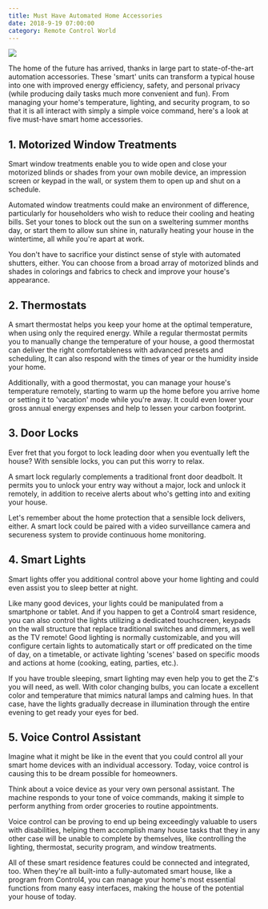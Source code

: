 ```yaml
---
title: Must Have Automated Home Accessories
date: 2018-9-19 07:00:00
category: Remote Control World
---
```


![](/images/5.jpg)

The home of the future has arrived, thanks in large part to state-of-the-art automation accessories. These 'smart' units can transform a typical house into one with improved energy efficiency, safety, and personal privacy (while producing daily tasks much more convenient and fun). From managing your home's temperature, lighting, and security program, to so that it is all interact with simply a simple voice command, here's a look at five must-have smart home accessories.

<!-- more -->
 
## 1. Motorized Window Treatments
 
Smart window treatments enable you to wide open and close your motorized blinds or shades from your own mobile device, an impression screen or keypad in the wall, or system them to open up and shut on a schedule.
 
Automated window treatments could make an environment of difference, particularly for householders who wish to reduce their cooling and heating bills. Set your tones to block out the sun on a sweltering summer months day, or start them to allow sun shine in, naturally heating your house in the wintertime, all while you're apart at work.
 
You don't have to sacrifice your distinct sense of style with automated shutters, either. You can choose from a broad array of motorized blinds and shades in colorings and fabrics to check and improve your house's appearance.
 
## 2. Thermostats
 
A smart thermostat helps you keep your home at the optimal temperature, when using only the required energy. While a regular thermostat permits you to manually change the temperature of your house, a good thermostat can deliver the right comfortableness with advanced presets and scheduling, It can also respond with the times of year or the humidity inside your home.
 
Additionally, with a good thermostat, you can manage your house's temperature remotely, starting to warm up the home before you arrive home or setting it to 'vacation' mode while you're away. It could even lower your gross annual energy expenses and help to lessen your carbon footprint.

## 3. Door Locks
 
Ever fret that you forgot to lock leading door when you eventually left the house? With sensible locks, you can put this worry to relax.
 
A smart lock regularly complements a traditional front door deadbolt. It permits you to unlock your entry way without a major, lock and unlock it remotely, in addition to receive alerts about who's getting into and exiting your house.
 
Let's remember about the home protection that a sensible lock delivers, either. A smart lock could be paired with a video surveillance camera and secureness system to provide continuous home monitoring.

## 4. Smart Lights
 
Smart lights offer you additional control above your home lighting and could even assist you to sleep better at night.
 
Like many good devices, your lights could be manipulated from a smartphone or tablet. And if you happen to get a Control4 smart residence, you can also control the lights utilizing a dedicated touchscreen, keypads on the wall structure that replace traditional switches and dimmers, as well as the TV remote! Good lighting is normally customizable, and you will configure certain lights to automatically start or off predicated on the time of day, on a timetable, or activate lighting 'scenes' based on specific moods and actions at home (cooking, eating, parties, etc.).
 
If you have trouble sleeping, smart lighting may even help you to get the Z's you will need, as well. With color changing bulbs, you can locate a excellent color and temperature that mimics natural lamps and calming hues. In that case, have the lights gradually decrease in illumination through the entire evening to get ready your eyes for bed.

## 5. Voice Control Assistant
 
Imagine what it might be like in the event that you could control all your smart home devices with an individual accessory. Today, voice control is causing this to be dream possible for homeowners.
 
Think about a voice device as your very own personal assistant. The machine responds to your tone of voice commands, making it simple to perform anything from order groceries to routine appointments.
 
Voice control can be proving to end up being exceedingly valuable to users with disabilities, helping them accomplish many house tasks that they in any other case will be unable to complete by themselves, like controlling the lighting, thermostat, security program, and window treatments.
 
All of these smart residence features could be connected and integrated, too. When they're all built-into a fully-automated smart house, like a program from Control4, you can manage your home's most essential functions from many easy interfaces, making the house of the potential your house of today.